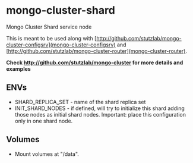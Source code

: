 # mongo-cluster-shard

Mongo Cluster Shard service node

This is meant to be used along with [http://github.com/stutzlab/mongo-cluster-configsrv](mongo-cluster-configsrv) and [http://github.com/stutzlab/mongo-cluster-router](mongo-cluster-router).

**Check http://github.com/stutzlab/mongo-cluster for more details and examples**

## ENVs

* SHARD_REPLICA_SET - name of the shard replica set
* INIT_SHARD_NODES - if defined, will try to initialize this shard adding those nodes as initial shard nodes. Important: place this configuration only in one shard node.

## Volumes

* Mount volumes at "/data".
